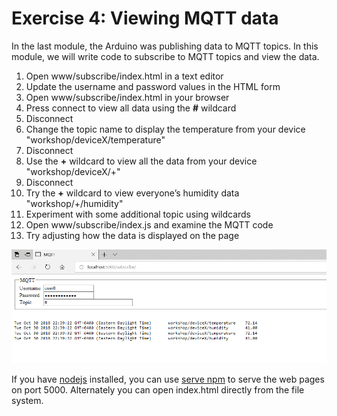 # Exercise 4: Viewing MQTT data

In the last module, the Arduino was publishing data to MQTT topics. In this module, we will write code to subscribe to MQTT topics and view the data.

1. Open www/subscribe/index.html in a text editor
1. Update the username and password values in the HTML form
1. Open www/subscribe/index.html in your browser
1. Press connect to view all data using the **#** wildcard
1. Disconnect
1. Change the topic name to display the temperature from your device "workshop/deviceX/temperature"
1. Disconnect
1. Use the **+** wildcard to view all the data from your device "workshop/deviceX/+"
1. Disconnect
1. Try the **+** wildcard to view everyone’s humidity data "workshop/+/humidity"
1. Experiment with some additional topic using wildcards
1. Open www/subscribe/index.js and examine the MQTT code
1. Try adjusting how the data is displayed on the page

![Sceenshot of MQTT subscription example](../images/subscribe.png)

If you have [nodejs](https://nodejs.org/en/) installed, you can use [serve npm](https://www.npmjs.com/package/serve) to serve the web pages on port 5000. Alternately you can open index.html directly from the file system.